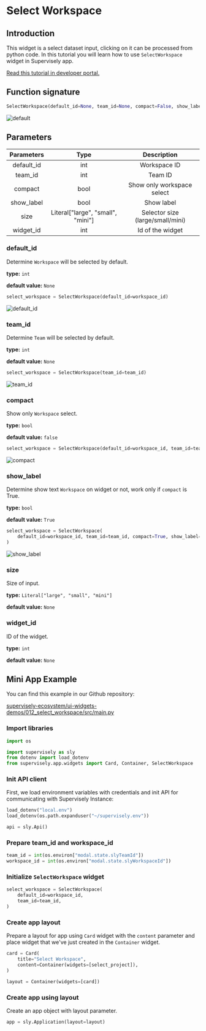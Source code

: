 # Select Workspace

## Introduction

This widget is a select dataset input, clicking on it can be processed from python code. In this tutorial you will learn how to use `SelectWorkspace` widget in Supervisely app.

[Read this tutorial in developer portal.](https://developer.supervise.ly/app-development/apps-with-gui/SelectWorkspace)

## Function signature

```python
SelectWorkspace(default_id=None, team_id=None, compact=False, show_label=True, size=None, widget_id=None)
```

![default](https://user-images.githubusercontent.com/79905215/216376305-1556627a-ef61-4df7-900c-ac2ffbb9c8d0.png)

## Parameters

| Parameters |               Type                |           Description            |
| :--------: | :-------------------------------: | :------------------------------: |
| default_id |                int                |           Workspace ID           |
|  team_id   |                int                |             Team ID              |
|  compact   |               bool                |    Show only workspace select    |
| show_label |               bool                |            Show label            |
|    size    | Literal["large", "small", "mini"] | Selector size (large/small/mini) |
| widget_id  |                int                |         Id of the widget         |

### default_id

Determine `Workspace` will be selected by default.

**type:** `int`

**default value:** `None`

```python
select_workspace = SelectWorkspace(default_id=workspace_id)
```

![default_id](https://user-images.githubusercontent.com/79905215/216376305-1556627a-ef61-4df7-900c-ac2ffbb9c8d0.png)

### team_id

Determine `Team` will be selected by default.

**type:** `int`

**default value:** `None`

```python
select_workspace = SelectWorkspace(team_id=team_id)
```

![team_id](https://user-images.githubusercontent.com/79905215/216376305-1556627a-ef61-4df7-900c-ac2ffbb9c8d0.png)

### compact

Show only `Workspace` select.

**type:** `bool`

**default value:** `false`

```python
select_workspace = SelectWorkspace(default_id=workspace_id, team_id=team_id, compact=True)
```

![compact](https://user-images.githubusercontent.com/79905215/216376305-1556627a-ef61-4df7-900c-ac2ffbb9c8d0.png)

### show_label

Determine show text `Workspace` on widget or not, work only if `compact` is True.

**type:** `bool`

**default value:** `True`

```python
select_workspace = SelectWorkspace(
    default_id=workspace_id, team_id=team_id, compact=True, show_label=False
)
```

![show_label](https://user-images.githubusercontent.com/79905215/216376305-1556627a-ef61-4df7-900c-ac2ffbb9c8d0.png)

### size

Size of input.

**type:** `Literal["large", "small", "mini"]`

**default value:** `None`

### widget_id

ID of the widget.

**type:** `int`

**default value:** `None`

## Mini App Example

You can find this example in our Github repository:

[supervisely-ecosystem/ui-widgets-demos/012_select_workspace/src/main.py](https://github.com/supervisely-ecosystem/ui-widgets-demos/blob/master/012_select_workspace/src/main.py)

### Import libraries

```python
import os

import supervisely as sly
from dotenv import load_dotenv
from supervisely.app.widgets import Card, Container, SelectWorkspace
```

### Init API client

First, we load environment variables with credentials and init API for communicating with Supervisely Instance:

```python
load_dotenv("local.env")
load_dotenv(os.path.expanduser("~/supervisely.env"))

api = sly.Api()
```

### Prepare team_id and workspace_id

```python
team_id = int(os.environ["modal.state.slyTeamId"])
workspace_id = int(os.environ["modal.state.slyWorkspaceId"])
```

### Initialize `SelectWorkspace` widget

```python
select_workspace = SelectWorkspace(
    default_id=workspace_id,
    team_id=team_id,
)
```

### Create app layout

Prepare a layout for app using `Card` widget with the `content` parameter and place widget that we've just created in the `Container` widget.

```python
card = Card(
    title="Select Workspace",
    content=Container(widgets=[select_project]),
)

layout = Container(widgets=[card])
```

### Create app using layout

Create an app object with layout parameter.

```python
app = sly.Application(layout=layout)
```
